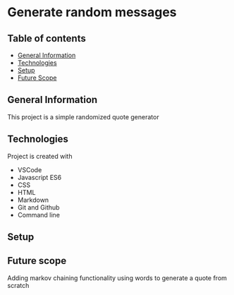 # Generate random messages

## Table of contents

* [General Information](#General-Information) 
* [Technologies](#Technologies)
* [Setup](#Setup)
* [Future Scope](#Future-scope)

## General Information

This project is a simple randomized quote generator

## Technologies

Project is created with 
* VSCode 
* Javascript ES6
* CSS
* HTML
* Markdown
* Git and Github
* Command line

## Setup


## Future scope

Adding markov chaining functionality using words to generate a quote from scratch



